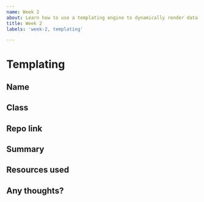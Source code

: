 ```yaml
---
name: Week 2
about: Learn how to use a templating engine to dynamically render data and create components and partials for your application
title: Week 2
labels: 'week-2, templating'

---
```


# Templating

## Name
<!-- Add your name here-->

## Class
<!-- Add your class here -->

## Repo link
<!-- Include a link to your repository -->

## Summary
<!-- A summary of what you did. What progress did you make? -->

## Resources used
<!-- What resources did you use? -->

## Any thoughts?
<!-- Let us know what you thought of the homework, and give us any feedback. What parts did you find difficult? -->
